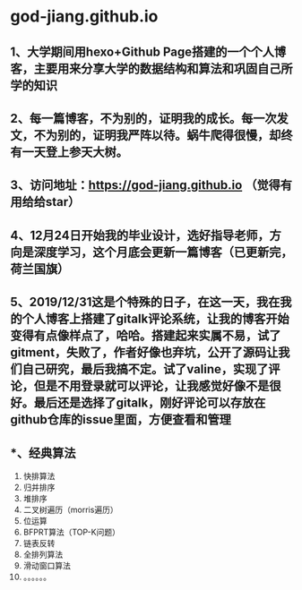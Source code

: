# god-jiang.github.io

## 1、大学期间用hexo+Github Page搭建的一个个人博客，主要用来分享大学的数据结构和算法和巩固自己所学的知识



## 2、每一篇博客，不为别的，证明我的成长。每一次发文，不为别的，证明我严阵以待。蜗牛爬得很慢，却终有一天登上参天大树。



## 3、访问地址：https://god-jiang.github.io  （觉得有用给给star）



## 4、12月24日开始我的毕业设计，选好指导老师，方向是深度学习，这个月底会更新一篇博客（已更新完，荷兰国旗）



## 5、2019/12/31这是个特殊的日子，在这一天，我在我的个人博客上搭建了gitalk评论系统，让我的博客开始变得有点像样点了，哈哈。搭建起来实属不易，试了gitment，失败了，作者好像也弃坑，公开了源码让我们自己研究，最后我搞不定。试了valine，实现了评论，但是不用登录就可以评论，让我感觉好像不是很好。最后还是选择了gitalk，刚好评论可以存放在github仓库的issue里面，方便查看和管理



## *、经典算法

1. 快排算法
2. 归并排序
3. 堆排序
4. 二叉树遍历（morris遍历）
5. 位运算
6. BFPRT算法（TOP-K问题）
7. 链表反转
8. 全排列算法
9. 滑动窗口算法
10. 。。。。。。

